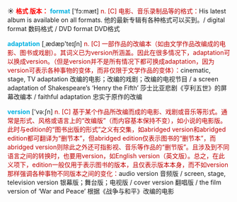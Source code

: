☀ <font color="red">**格式 版本：**</font>
<font color="sky blue">**format**</font> ['fɔ:mæt] 
<font color="#c00000">n. [C] 电影、音乐录制品等的格式：</font>His latest album is available on all formats. 他的最新专辑有各种格式可以买到。/ digital format 数码格式 / DVD format DVD格式

<font color="sky blue">**adaptation**</font> [͵ædæp'teɪʃn] 
<font color="#c00000">n. [C] 一部作品的改编本（如由文学作品改编成的电影、图书或戏剧）。其词义已为version所涵盖。因此在很多情况下，adaptation可以换成version。（但是version并不是所有情况下都可换成adaptation，因为version可表示各种事物的变体，而非仅限于文学作品的变体）：</font>cinematic, stage, TV adaptation 改编的电影；改编的戏剧；改编的电视节目 / a screen adaptation of Shakespeare’s ‘Henry the Fifth’ 莎士比亚悲剧《亨利五世》的屏幕改编本 / faithful adaptation 忠实于原作的改编

<font color="sky blue">**version**</font> ['və:ʃn] 
<font color="#c00000">n. [C] 基于某个作品所改编而成的电影、戏剧或音乐等形式。通常是形式、风格或语言上的“改编版”（而内容基本保持不变），如小说的电影版。此时与edition的“图书出版的形式”之义有交集，如abridged version和abridged edition都可翻译为“删节本”，但abridged edition仅表示图书的“删节本”，而abridged version则除此之外还可指影视、音乐等作品的“删节版”。且涉及到不同语言之间的转换时，也要用version，如English version（英文版）。总之，在此义项下，edition一般仅用于表示图书的版本，且仅表示版本本身，而不如version那样强调各种事物不同版本之间的变化：</font>audio version 音频版 / screen, stage, television version 银幕版；舞台版；电视版 / cover version 翻唱版 / the film version of ‘War and Peace’ 根据《战争与和平》改编的电影

